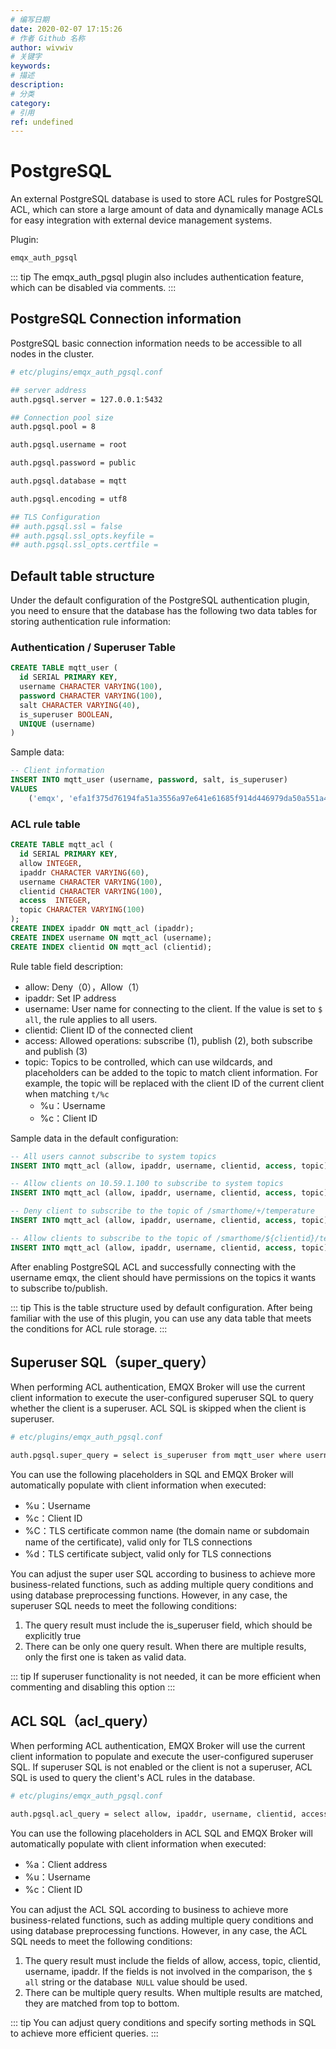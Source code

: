 ```yaml
---
# 编写日期
date: 2020-02-07 17:15:26
# 作者 Github 名称
author: wivwiv
# 关键字
keywords:
# 描述
description:
# 分类
category: 
# 引用
ref: undefined
---
```


# PostgreSQL

An external PostgreSQL database is used to store ACL rules for PostgreSQL ACL, which can store a large amount of data and dynamically manage ACLs for easy integration with external device management systems.

Plugin:

```bash
emqx_auth_pgsql
```

::: tip 
The emqx_auth_pgsql plugin also includes authentication feature, which can be disabled via comments.
:::


## PostgreSQL Connection information

PostgreSQL basic connection information needs to be accessible to all nodes in the cluster.

```bash
# etc/plugins/emqx_auth_pgsql.conf

## server address
auth.pgsql.server = 127.0.0.1:5432

## Connection pool size
auth.pgsql.pool = 8

auth.pgsql.username = root

auth.pgsql.password = public

auth.pgsql.database = mqtt

auth.pgsql.encoding = utf8

## TLS Configuration
## auth.pgsql.ssl = false
## auth.pgsql.ssl_opts.keyfile =
## auth.pgsql.ssl_opts.certfile =
```


## Default table structure

Under the default configuration of the PostgreSQL authentication plugin, you need to ensure that the database has the following two data tables for storing authentication rule information:

### Authentication / Superuser Table

```sql
CREATE TABLE mqtt_user (
  id SERIAL PRIMARY KEY,
  username CHARACTER VARYING(100),
  password CHARACTER VARYING(100),
  salt CHARACTER VARYING(40),
  is_superuser BOOLEAN,
  UNIQUE (username)
)
```

Sample data:

```sql
-- Client information
INSERT INTO mqtt_user (username, password, salt, is_superuser)
VALUES
	('emqx', 'efa1f375d76194fa51a3556a97e641e61685f914d446979da50a551a4333ffd7', NULL, false);
```

### ACL rule table

```sql
CREATE TABLE mqtt_acl (
  id SERIAL PRIMARY KEY,
  allow INTEGER,
  ipaddr CHARACTER VARYING(60),
  username CHARACTER VARYING(100),
  clientid CHARACTER VARYING(100),
  access  INTEGER,
  topic CHARACTER VARYING(100)
);
CREATE INDEX ipaddr ON mqtt_acl (ipaddr);
CREATE INDEX username ON mqtt_acl (username);
CREATE INDEX clientid ON mqtt_acl (clientid);
```

Rule table field description:

- allow: Deny（0），Allow（1）
- ipaddr: Set IP address
- username: User name for connecting to the client. If the value is set to `$ all`, the rule applies to all users.
- clientid: Client ID of the connected client
- access: Allowed operations: subscribe (1), publish (2), both subscribe and publish (3)
- topic: Topics to be controlled, which can use wildcards, and placeholders can be added to the topic to match client information. For example, the topic will be replaced with the client ID of the current client when matching `t/%c`
  - %u：Username
  - %c：Client ID



Sample data in the default configuration:

```sql
-- All users cannot subscribe to system topics
INSERT INTO mqtt_acl (allow, ipaddr, username, clientid, access, topic) VALUES (0, NULL, '$all', NULL, 1, '$SYS/#');

-- Allow clients on 10.59.1.100 to subscribe to system topics
INSERT INTO mqtt_acl (allow, ipaddr, username, clientid, access, topic) VALUES (1, '10.59.1.100', NULL, NULL, 1, '$SYS/#');

-- Deny client to subscribe to the topic of /smarthome/+/temperature
INSERT INTO mqtt_acl (allow, ipaddr, username, clientid, access, topic) VALUES (0, NULL, '$all', NULL, 1, '/smarthome/+/temperature');

-- Allow clients to subscribe to the topic of /smarthome/${clientid}/temperature with their own Client ID
INSERT INTO mqtt_acl (allow, ipaddr, username, clientid, access, topic) VALUES (1, NULL, '$all', NULL, 1, '/smarthome/%c/temperature');
```

After enabling PostgreSQL ACL and successfully connecting with the username emqx, the client should have permissions on the topics it wants to subscribe to/publish.

::: tip 
This is the table structure used by default configuration. After being familiar with the use of this plugin, you can use any data table that meets the conditions for ACL rule storage.
:::



## Superuser  SQL（super_query）

When performing ACL authentication, EMQX Broker will use the current client information to execute the user-configured superuser SQL to query whether the client is a superuser. ACL SQL is skipped when the client is superuser.

```bash
# etc/plugins/emqx_auth_pgsql.conf

auth.pgsql.super_query = select is_superuser from mqtt_user where username = '%u' limit 1
```

You can use the following placeholders in SQL and EMQX Broker will automatically populate with client information when executed:

- %u：Username
- %c：Client ID
- %C：TLS certificate common name (the domain name or subdomain name of the certificate), valid only for TLS connections
- %d：TLS certificate subject, valid only for TLS connections

You can adjust the super user SQL according to business to achieve more business-related functions, such as adding multiple query conditions and using database preprocessing functions. However, in any case, the superuser SQL needs to meet the following conditions:

1. The query result must include the is_superuser field, which should be explicitly true
2. There can be only one query result. When there are multiple results, only the first one is taken as valid data.

::: tip 
If superuser functionality is not needed, it can be more efficient when commenting and disabling this option 
:::


## ACL SQL（acl_query）

When performing ACL authentication, EMQX Broker will use the current client information to populate and execute the user-configured superuser SQL. If superuser SQL is not enabled or the client is not a superuser, ACL SQL is used to query the client's ACL rules in the database.

```bash
# etc/plugins/emqx_auth_pgsql.conf

auth.pgsql.acl_query = select allow, ipaddr, username, clientid, access, topic from mqtt_acl where ipaddr = '%a' or username = '%u' or username = '$all' or clientid = '%c'
```

You can use the following placeholders in ACL SQL and EMQX Broker will automatically populate with client information when executed:

- %a：Client address
- %u：Username
- %c：Client ID


You can adjust the ACL SQL according to business to achieve more business-related functions, such as adding multiple query conditions and using database preprocessing functions. However, in any case, the ACL SQL needs to meet the following conditions:

1. The query result must include the fields of allow, access, topic, clientid, username, ipaddr. If the fields is not involved in the comparison, the `$ all` string or the database` NULL` value should be used.
2. There can be multiple query results. When multiple results are matched, they are matched from top to bottom.

::: tip 
You can adjust query conditions and specify sorting methods in SQL to achieve more efficient queries.
:::


